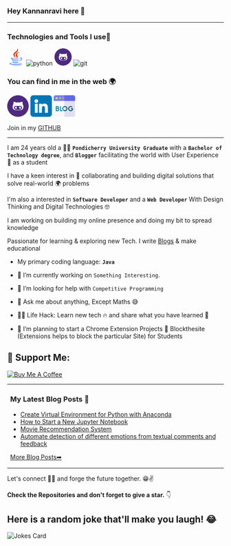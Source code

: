 ### Hey Kannanravi here 👋

---

### Technologies and Tools I use🧰 

<p align="left">
<img src="https://raw.githubusercontent.com/Kannxnravi/Kannxnravi/main/Icons/java.png" alt="java" width="40" height="40"/> 
<img src="https://cdn3.iconfinder.com/data/icons/logos-and-brands-adobe/512/267_Python-512.png" alt="python" width="40" height="40"/>
<img src="https://raw.githubusercontent.com/Kannxnravi/Kannxnravi/main/Icons/github.png" alt="github" width="40" height="40"/> 
<img src="https://www.vectorlogo.zone/logos/git-scm/git-scm-icon.svg" alt="git" width="40" height="40"/> 

</p>

### You can find in me in the web 🌍

<p>
<a href="https://kannanraviportfolio.in/" target="_blank"><img alt="Github" src="https://raw.githubusercontent.com/Kannxnravi/Kannxnravi/main/Icons/github.png" height="50px" /></a>
<a href="https://www.linkedin.com/in/kannxnravi/" target="_blank"><img alt="LinkedIn" src="https://raw.githubusercontent.com/Kannxnravi/Kannxnravi/main/Icons/linkedin.png"  height="50px"/></a> 
<a href="https://medium.com/@kannanraviak" target="_blank"><img alt="Blog" src="https://raw.githubusercontent.com/Kannxnravi/Kannxnravi/main/Icons/blog.png"  height="50px"/></a> 
</p>

Join in my [GITHUB](https://github.com/Kannxnravi) 


---

I am  24 years old a 👨‍💻 **`Pondicherry University Graduate`** with a **`Bachelor of Technology degree`**, and **`Blogger`** facilitating the world with User Experience 🧐 as a student

I have a keen interest in 🤝 collaborating and building digital solutions that solve real-world 🌍 problems

I'm also a interested in **`Software Developer`** and a **`Web Developer`** With Design Thinking and Digital Technologies 🤓

I am working on building my online presence and doing my bit to spread knowledge



Passionate for learning & exploring new Tech. I write [Blogs](https://medium.com/@kannanraviak) & make educational


-  My primary coding language: **`Java`**

- 🔭 I’m currently working on `Something Interesting`.

- 🤔 I’m looking for help with `Competitive Programming`

- 💬 Ask me about anything, Except Maths :sweat_smile:

- 👨‍💻 Life Hack: Learn new tech :fire: and share what you have learned :tada:

- 🔭 I’m planning to start a Chrome Extension Projects 🧐 Blockthesite (Extensions helps to block the particular Site) for Students


  
## 🤝 Support Me:

<a href="https://www.buymeacoffee.com/kannxnravi" target="_blank"><img src="https://cdn.buymeacoffee.com/buttons/v2/default-violet.png" alt="Buy Me A Coffee" height="60px" width="200px"></a>

<table><tr><td valign="top" width="50%">

### My Latest Blog Posts 🌱
<!-- BLOG-POST-LIST:START -->
- [Create Virtual Environment for Python with Anaconda](https://medium.com/@kannanraviak/create-virtual-environment-for-python-with-anaconda-b7b0f5abb065)
- [How to Start a New Jupyter Notebook](https://medium.com/@kannanraviak/how-to-start-a-new-jupyter-notebook-e34759bf0f36)
- [Movie Recommendation System](https://medium.com/@kannanraviak/movie-recommendation-608cc49f1b06)
- [Automate detection of different emotions from textual comments and feedback](https://medium.com/@kannanraviak/automate-detection-of-different-emotions-from-textual-comments-and-feedback-f124f0f35b71)
<!-- BLOG-POST-LIST:END -->
[More Blog Posts➡](https://medium.com/@kannanraviak)
  </td></tr></table>

  Let's connect 👨‍💻 and forge the future together. 😁✌ 

**Check the Repositories and don't forget to give a star.** 👇

## Here is a random joke that'll make you laugh! 😂 
![Jokes Card](https://readme-jokes.vercel.app/api)

